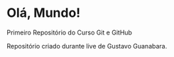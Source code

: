 # Olá, Mundo!
 Primeiro Repositório do Curso Git e GitHub

 Repositório criado durante live de Gustavo Guanabara.
